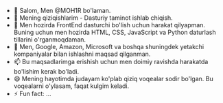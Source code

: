 - 👋 Salom, Men @MOH1R bo'laman.
- 👀 Mening qiziqishlarim - Dasturiy taminot ishlab chiqish.
- 🌱 Men hozirda FrontEnd dasturchi bo'lish uchun harakat qilyapman. Buning uchun men hozirda HTML, CSS, JavaScript va Python daturlash tillarini o'rganmoqdaman.
- 💞️ Men, Google, Amazon, Microsoft va boshqa shuningdek yetakchi kompaniyalar bilan ishlashni maqsad qilganman.
- 📫 Bu maqsadlarimga erishish uchun men doimiy ravishda harakatda bo'lishim kerak bo'ladi.
- 😄 Mening hayotimda judayam ko'plab qiziq voqealar sodir bo'lgan. Bu voqealarni o'ylasam, faqat kulgim keladi.
- ⚡ Fun fact: ...

